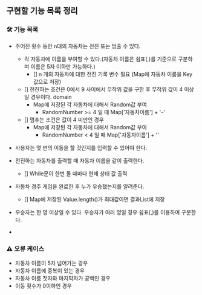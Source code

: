 ## 구현할 기능 목록 정리

### 🛠️ 기능 목록
- 주어진 횟수 동안 n대의 자동차는 전진 또는 멈출 수 있다.
    - 각 자동차에 이름을 부여할 수 있다.(자동차 이름은 쉼표(,)를 기준으로 구분하며 이름은 5자 이하만 가능하다.)
        - [] n 개의 자동차에 대한 전진 기록 변수 필요 (Map에 자동차 이름을 Key값으로 저장)
    - [] 전진하는 조건은 0에서 9 사이에서 무작위 값을 구한 후 무작위 값이 4 이상일 경우이다. domain
        - Map에 저장된 각 자동차에 대해서 Random값 부여
            - RandomNumber >= 4 일 때 Map['자동차이름'] + '-'
    - [] 멈추는 조건은 값이 4 미만인 경우
        - Map에 저장된 각 자동차에 대해서 Random값 부여
            - RandomNumber < 4 일 때 Map['자동차이름'] + ''

- 사용자는 몇 번의 이동을 할 것인지를 입력할 수 있어야 한다.
- 전진하는 자동차를 출력할 때 자동차 이름을 같이 출력한다.
    - [] While문이 한번 돌 때마다 현재 상태 값 출력
- 자동차 경주 게임을 완료한 후 누가 우승했는지를 알려준다.
    - [] Map에 저장된 Value.length()가 최대값이면 결과List에 저장
- 우승자는 한 명 이상일 수 있다. 우승자가 여러 명일 경우 쉼표(,)를 이용하여 구분한다.
- 
### ⚠️ 오류 케이스
- 자동차 이름이 5자 넘어가는 경우
- 자동차 이름에 중복이 있는 경우
- 자동차 이름 첫자와 마지막자가 공백인 경우
- 이동 횟수가 0이하인 경우